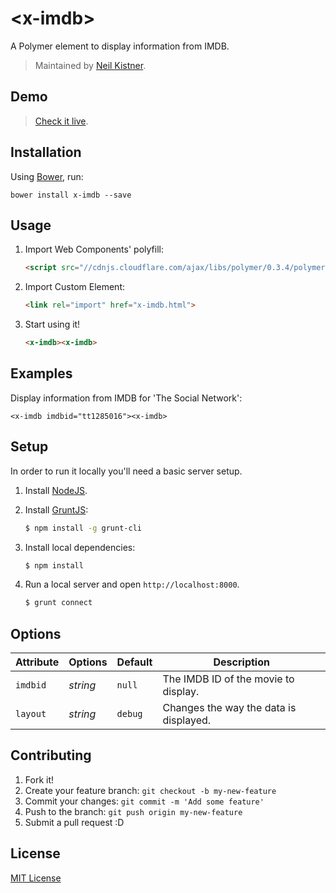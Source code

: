 # &lt;x-imdb&gt;

A Polymer element to display information from IMDB.

> Maintained by [Neil Kistner](https://github.com/wyze).

## Demo

> [Check it live](http://wyze.github.io/x-imdb).

## Installation

Using [Bower](http://bower.io), run:

```shell
bower install x-imdb --save
```

## Usage

1. Import Web Components' polyfill:

    ```html
    <script src="//cdnjs.cloudflare.com/ajax/libs/polymer/0.3.4/polymer.js"></script>
    ```

2. Import Custom Element:

    ```html
    <link rel="import" href="x-imdb.html">
    ```

3. Start using it!

    ```html
    <x-imdb><x-imdb>
    ```

## Examples

Display information from IMDB for 'The Social Network':

```
<x-imdb imdbid="tt1285016"><x-imdb>
```

## Setup

In order to run it locally you'll need a basic server setup.

1. Install [NodeJS](http://nodejs.org/download/).
2. Install [GruntJS](http://gruntjs.com/):

    ```sh
    $ npm install -g grunt-cli
    ```

3. Install local dependencies:

    ```sh
    $ npm install
    ```

4. Run a local server and open `http://localhost:8000`.

    ```sh
    $ grunt connect
    ```

## Options

Attribute | Options  | Default | Description
---       | ---      | ---     | ---
`imdbid`  | *string* | `null`  | The IMDB ID of the movie to display.
`layout`  | *string* | `debug` | Changes the way the data is displayed.


## Contributing

1. Fork it!
2. Create your feature branch: `git checkout -b my-new-feature`
3. Commit your changes: `git commit -m 'Add some feature'`
4. Push to the branch: `git push origin my-new-feature`
5. Submit a pull request :D

## License

[MIT License](LICENSE)
